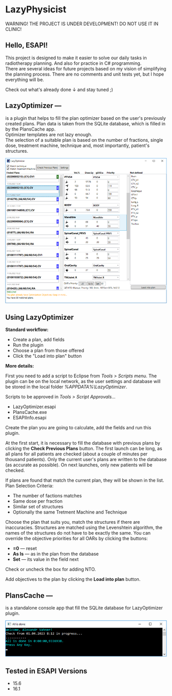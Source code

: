 <h1>LazyPhysicist</h1>

<p>WARNING! THE PROJECT IS UNDER DEVELOPMENT! DO NOT USE IT IN CLINIC!
</p>

<h2>Hello, ESAPI!</h2>
<p>This project is designed to make it easier to solve our daily tasks in radiotherapy planning. And also for practice in C# programming.<br>
There are several ideas for future projects based on my vision of simplifying the planning process.
There are no comments and unit tests yet, but I hope everything will be.</p>

<p>Check out what's already done &darr; and stay tuned ;)</p>

<h2>LazyOptimizer —</h2>

<p>is a plugin that helps to fill the plan optimizer based on the user's previously created plans.
Plan data is taken from the SQLite database, which is filled in by the PlansCache app.<br>
Optimizer templates are not lazy enough.<br>
The selection of a suitable plan is based on the number of fractions, single dose, treatment machine, 
technique and, most importantly, patient's structures.</p>

<img src="/LazyOptimizer/Resources/example.png" alt="How LazyOptimizer works"/>

<h2>Using LazyOptimizer</h2>
<p>
<b>Standard workflow:</b>
<ul>
	<li>Create a plan, add fields</li>
	<li>Run the plugin</li>
	<li>Choose a plan from those offered</li>
	<li>Click the "Load into plan" button</li>
</ul>
</p>
<p>
	
<b>More details:</b>
</p>
<p>First you need to add a script to Eclipse from <i>Tools > Scripts menu</i>. The plugin can be on the local network, as the user settings and database will be stored in the local folder <i>%APPDATA%\LazyOptimizer</i>.
</p>
<p>Scripts to be approved in  <i>Tools > Script Approvals...</i>
<ul>
	<li>LazyOptimizer.esapi</li>
	<li>PlansCache.exe</li>
	<li>ESAPIInfo.esapi</li>
</ul>
</p>
<p>Create the plan you are going to calculate, add the fields and run this plugin.
</p>
<p>At the first start, it is necessary to fill the database with previous plans by clicking the <b>Check Previous Plans</b> button. The first launch can be long, as all plans for all patients are checked (about a couple of minutes per thousand patients). Only the current user's plans are written to the database (as accurate as possible). On next launches, only new patients will be checked.
</p>
<p>If plans are found that match the current plan, they will be shown in the list.
Plan Selection Criteria:
<ul>
	<li>The number of factions matches</li>
	<li>Same dose per fraction</li>
	<li>Similar set of structures</li>
	<li>Optionally the same Tretment Machine and Technique</li>
</ul>
</p>
<p>Choose the plan that suits you, match the structures if there are inaccuracies. Structures are matched using the Levenshtein algorithm, the names of the structures do not have to be exactly the same.
You can override the objective priorities for all OARs by clicking the buttons:
<ul>
<li><b>=0</b> — reset</li>
<li><b>As Is</b> — as in the plan from the database</li>
<li><b>Set</b> — its value in the field next</li>
</ul>
</p>
<p>Check or uncheck the box for adding NTO.
</p>
<p>Add objectives to the plan by clicking the <b>Load into plan</b> button.
</p>

<h2>PlansCache —</h2>
<p>is a standalone console app that fill the SQLite database for LazyOptimizer plugin.</p>
<img src="/Images/PlansCache_example.png" alt="How PlansCache works"/>

<h2>Tested in ESAPI Versions</h2>
<ul>
  <li>15.6</li>
  <li>16.1</li>
</ul>
